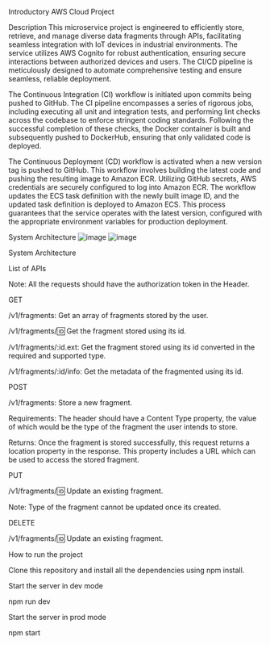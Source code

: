 Introductory AWS Cloud Project

Description
This microservice project is engineered to efficiently store, retrieve, and manage diverse data fragments through APIs, facilitating seamless integration with IoT devices in industrial environments. The service utilizes AWS Cognito for robust authentication, ensuring secure interactions between authorized devices and users. The CI/CD pipeline is meticulously designed to automate comprehensive testing and ensure seamless, reliable deployment.

The Continuous Integration (CI) workflow is initiated upon commits being pushed to GitHub. The CI pipeline encompasses a series of rigorous jobs, including executing all unit and integration tests, and performing lint checks across the codebase to enforce stringent coding standards. Following the successful completion of these checks, the Docker container is built and subsequently pushed to DockerHub, ensuring that only validated code is deployed.

The Continuous Deployment (CD) workflow is activated when a new version tag is pushed to GitHub. This workflow involves building the latest code and pushing the resulting image to Amazon ECR. Utilizing GitHub secrets, AWS credentials are securely configured to log into Amazon ECR. The workflow updates the ECS task definition with the newly built image ID, and the updated task definition is deployed to Amazon ECS. This process guarantees that the service operates with the latest version, configured with the appropriate environment variables for production deployment.

System Architecture
![image](https://github.com/user-attachments/assets/d37b0ee3-e281-4d18-9429-b01daf7b968a)
![image](https://github.com/user-attachments/assets/2164cbfb-df85-4415-8420-89b5bca4715f)


System Architecture

List of APIs

Note: All the requests should have the authorization token in the Header.


GET

/v1/fragments: Get an array of fragments stored by the user.

/v1/fragments/:id: Get the fragment stored using its id.

/v1/fragments/:id.ext: Get the fragment stored using its id converted in the required and supported type.

/v1/fragments/:id/info: Get the metadata of the fragmented using its id.

POST

/v1/fragments: Store a new fragment.

Requirements: The header should have a Content Type property, the value of which would be the type of the fragment the user intends to store.

Returns: Once the fragment is stored successfully, this request returns a location property in the response. This property includes a URL which can be used to access the stored fragment.

PUT

/v1/fragments/:id: Update an existing fragment.

Note: Type of the fragment cannot be updated once its created.

DELETE

/v1/fragments/:id: Update an existing fragment.

How to run the project

Clone this repository and install all the dependencies using npm install.

Start the server in dev mode

npm run dev

Start the server in prod mode

npm start
